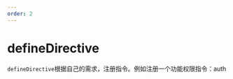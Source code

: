 ```yaml
---
order: 2
---
```


# defineDirective

`defineDirective`根据自己的需求，注册指令。例如注册一个功能权限指令：auth

<!-- ```tsx
import React, { useState, useEffect } from 'react';
import { Button, Space, Checkbox } from 'antd';
import { defineDirective, DirectiveInstallProps } from 'cwj-directives';
import { sessionCache } from 'cwj-jstools';

defineDirective('auth', {
  install(data: DirectiveInstallProps) {
    const funcIds = sessionCache.getItem('funcIds', true);
    if (!funcIds?.includes(data.value)) {
      return null;
    }
  },
});

export default () => {
  const [funcIds, setFuncIds] = useState([]);
  const options = [
    { label: '新增权限', value: '100001' },
    { label: '编辑权限', value: '100002' },
    { label: '删除权限', value: '100003' },
  ];

  useEffect(() => {
    const funcIds = sessionCache.getItem('funcIds', true);
    setFuncIds(funcIds);
  }, []);

  function changeFuncIds(value: string[]) {
    setFuncIds(value);
    sessionCache.setItem('funcIds', value, true);
  }

  console.log(funcIds);

  return (
    <Space direction={'vertical'}>
      <Checkbox.Group options={options} value={funcIds} onChange={changeFuncIds} />
      <Button r-auth={'100001'}> 新增</Button>
      <Button r-auth={'100002'}> 编辑</Button>
      <Button r-auth={'100003'}> 删除</Button>
    </Space>
  );
};
``` -->
